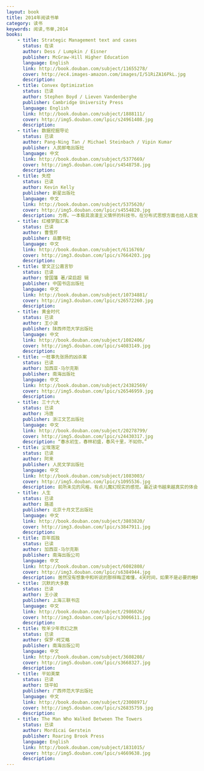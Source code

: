 ```yaml
---
layout: book
title: 2014年阅读书单
category: 读书
keywords: 阅读,书单,2014
books: 
    - title: Strategic Management text and cases
      status: 在读
      author: Dess / Lumpkin / Eisner
      publisher: McGraw-Hill Higher Education
      language: English
      link: http://book.douban.com/subject/11655278/
      cover: http://ec4.images-amazon.com/images/I/51RiZA16PkL.jpg
      description:
    - title: Convex Optimization
      status: 已读
      author: Stephen Boyd / Lieven Vandenberghe
      publisher: Cambridge University Press
      language: English
      link: http://book.douban.com/subject/1888111/
      cover: http://img5.douban.com/lpic/s24961408.jpg
      description:
    - title: 数据挖掘导论
      status: 已读
      author: Pang-Ning Tan / Michael Steinbach / Vipin Kumar 
      publisher: 人民邮电出版社
      language: 中文
      link: http://book.douban.com/subject/5377669/
      cover: http://img5.douban.com/lpic/s4548758.jpg
      description: 
    - title: 失控
      status: 已读
      author: Kevin Kelly
      publisher: 新星出版社
      language: 中文
      link: http://book.douban.com/subject/5375620/
      cover: http://img5.douban.com/lpic/s4554820.jpg
      description: 力荐。一本极具浪漫主义情怀的科技书，在分布式思想方面也给人启发。
    - title: 红楼梦脂汇本
      status: 已读
      author: 曹雪芹
      publisher: 岳麓书社
      language: 中文
      link: http://book.douban.com/subject/6116769/
      cover: http://img3.douban.com/lpic/s7664203.jpg
      description:
    - title: 曾文正公嘉言钞
      status: 已读
      author: 曾国藩 著/梁启超 辑
      publisher: 中国书店出版社
      language: 中文
      link: http://book.douban.com/subject/10734881/
      cover: http://img3.douban.com/lpic/s26572260.jpg
      description:
    - title: 黄金时代
      status: 已读
      author: 王小波
      publisher: 陕西师范大学出版社
      language: 中文
      link: http://book.douban.com/subject/1082406/
      cover: http://img5.douban.com/lpic/s4083149.jpg
      description:
    - title: 一桩事先张扬的凶杀案
      status: 已读
      author: 加西亚·马尔克斯
      publisher: 南海出版社
      language: 中文
      link: http://book.douban.com/subject/24382569/
      cover: http://img5.douban.com/lpic/s26546959.jpg
      description:
    - title: 三十六大
      status: 已读
      author: 冯唐
      publisher: 浙江文艺出版社
      language: 中文
      link: http://book.douban.com/subject/20278799/
      cover: http://img5.douban.com/lpic/s24430317.jpg
      description: “春水初生，春林初盛，春风十里，不如你。”
    - title: 尘埃落定
      status: 已读
      author: 阿来
      publisher: 人民文学出版社
      language: 中文
      link: http://book.douban.com/subject/1083003/
      cover: http://img5.douban.com/lpic/s1095536.jpg
      description: 前所未见的风格，有点儿魔幻现实的感觉。最近读书越来越真实的体会到：果然是哪怕知道再多的道理，人依然过不好一生。不过没关系，一生都过好了也会失去很多人生体验。比如这种明明知道思维终结的那天什么都不再有意义也仍然挣扎着想更多地填满自己的感觉，还是挺奇妙的。
    - title: 人生
      status: 已读
      author: 路遥
      publisher: 北京十月文艺出版社
      language: 中文
      link: http://book.douban.com/subject/3803820/
      cover: http://img3.douban.com/lpic/s3847911.jpg
      description:
    - title: 百年孤独
      status: 已读
      author: 加西亚·马尔克斯
      publisher: 南海出版公司
      language: 中文
      link: http://book.douban.com/subject/6082808/
      cover: http://img3.douban.com/lpic/s6384944.jpg
      description: 居然没有想象中和听说的那样晦涩难懂，4天时间，如果不是必要的睡眠和事物根本停不下来。我觉得，这本书真的写得好好。2014.5.14补：也许从现在开始当一个金鱼上校也是一件幸福的事。2014.5.26补：不是当一个金鱼上校，是清楚知道这样的状态，不刻意去做，也不刻意避免它，就跟着生活走。
    - title: 沉默的大多数
      status: 已读
      author: 王小波
      publisher: 上海三联书店
      language: 中文
      link: http://book.douban.com/subject/2986026/
      cover: http://img3.douban.com/lpic/s3006611.jpg
      description:
    - title: 牧羊少年奇幻之旅
      status: 已读
      author: 保罗·柯艾略
      publisher: 南海出版公司
      language: 中文
      link: http://book.douban.com/subject/3608208/
      cover: http://img5.douban.com/lpic/s3668327.jpg
      description:
    - title: 平如美棠
      status: 已读
      author: 饶平如
      publisher: 广西师范大学出版社
      language: 中文
      link: http://book.douban.com/subject/23008971/
      cover: http://img5.douban.com/lpic/s26835759.jpg
      description:
    - title: The Man Who Walked Between The Towers
      status: 已读
      author: Mordicai Gerstein 
      publisher: Roaring Brook Press
      language: English
      link: http://book.douban.com/subject/1831015/
      cover: http://img5.douban.com/lpic/s4669638.jpg
      description: 
---
```

